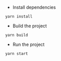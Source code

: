 - Install dependencies

```
yarn install
```

- Build the project

```
yarn build
```

- Run the project

```
yarn start
```
